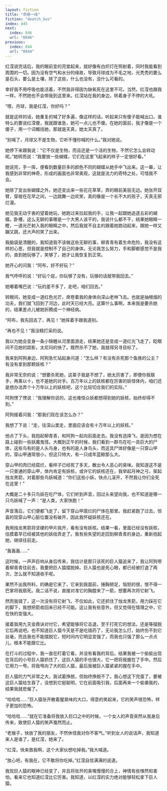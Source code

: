 ```yaml
---
layout: fiction
title: "命悬一线"
fiction: "deatch_bus"
index: 845
next:
  index: 846
  url: "0846"
previous:
  index: 844
  url: "0844"
---
```

红滢说完话后，我的眼前变的亮堂起来，就好像有白炽灯在照射着，同时我能看到周围的一切。因为没有空气和水分的缘故，导致月球成为不毛之地，光秃秃的要么是石头，要么是土壤，除了这些，什么也没有，没什么可看的。

幸好我不用呼吸也能活着，不然我非得因为缺氧死在这里不可。当然，红滢也跟我一样，不然她也不会带我到这里来。红滢站在我的身边，转着身子不停的大吼。

“喂，月球，我是红滢，你好吗？”

就是这样的话，她重复的喊了好多遍，像这样的话，听起来只有傻子能喊出口。谁特么的要说红滢傻，我就跟谁急，她可一点儿也不傻。在她的面前，我才像是一个傻子，用一个词概括她，那就是天真，她太天真了。

“别喊了，月球又不是生物，它听不懂你喊的什么。”我对她说。

她停下来跟我说：“它不仅是生物，而且还是一个活的生物，不然它怎么会转动呢。”她转而说：“我要放一些蝴蝶，它们在这里飞起来的样子一定很好看。”

她说完，手一挥，便看到数量巨多的颜色不同的蝴蝶从她手中飞出来。这一幕，让我感到非常的神奇，形成的画面也非常美观，这就是法力的奇特之处，可惜我不会。

她除了变出些蝴蝶之外，她还变出来一些花花草草，弄的眼前美丽无边。她张开双臂，穿梭在花早之间，一边跳舞一边欢笑，真的像是一个长不大的孩子，天真无邪烂漫。

她见我无动于衷的望着她玩，她跑过来拉起我的手，让我一起跟她追逐五彩的蝴蝶。卧槽，这么无聊的事哪是一个大男人该干的，我说什么都不干，结果她眼睛一瞪，一道光芒射入我的眼睛之中，然后我就不自主的跟着她跑动起来，跟她一样又蹦又跳，还大声的笑了出来。

我脑袋是清醒的，我知道我不该做这些无聊的事，柳青青有着生命危险，我没有这样的心思，但我就是控制不了自己的身体。无论我怎么努力，手和脚都感觉不是我的，直到她玩够了，笑够了，她才让我恢复到正常。

她开心的问我：“阿布，好不好玩？”

我气呼呼的说：“好玩个屁，你玩够了没有，玩够的话就带我回去。”

她嘟着嘴巴说：“玩的差不多了，走吧，咱们回去。”

转眼间，她变成一道红色光芒，席卷着我的身体向深山老林飞去。也就是抽根烟的功夫，我们就飞回到了河边，此时天已经大亮。这算什么事啊，本来我是要杀她的，结果差点儿被她折腾成一个神经病。

“阿布，我先回去了，再见！”她挥着手跟我道别。

“再也不见！”我没精打采的说。

我以为她会变身一条小锦鲤从河里面游走，结果她还是变成一道红光飞走了，眨眼间不见她的踪影，太尼玛的快了。既然杀不了她，我就得另寻目标了。

我来到阿狗身边，阿狗急忙站起身问道：“怎么样？有没有杀死那个鱼族的公主？有没有拿到那颗妖核？”

我非常无奈的说：“想要杀死她，这辈子我是不想了，她太厉害了，即便你我联手，再乘以十，也不是她的对手。百万年以上的妖核都在厉害的妖怪体内，咱们还是想办法弄个十万年以上的妖核吧，这个比较切合我们的实际。”

阿狗愣了愣说：“我理解你说的，这也难怪众妖都想得到她的妖核，始终却得不到。”

阿狗接着问我：“那我们现在该怎么办？”

我想了下说：“走，往深山里走，里面应该会有十万年以上的妖核。”

他点了下头，我抱起柳青青，和阿狗一起向前面走去。我没有选择飞，是因为想在路上碰到一些妖魔鬼怪。大概到正午的时候，我们看到一群鸟在吃一具巨大的尸体，这些鸟有的是人头鸟身，也有的是人身鸟头，而这具尸体好像是一只穿山甲的，穿山甲通常很小，但这只特大，有一只成年蓝鲸那么大。

穿山甲的肉已经腐烂，看样子已经死了多天，散出令人恶心的臭味。我知道这不是一只普通的穿山甲，体内肯定有妖核，或许它的妖核还在，我举起月神之弓，架起烛龙黑箭，对着那些鸟妖喊道：“你们这些小妖，快点儿滚开，不然我让你们全死在这里！”

大概是二十多只鸟妖在吃尸体，它们听到声音，回过头来望向我，也不知道是哪一只鸟妖喊了一声：“是人类，大家快跑！”

声音落后，它们便都飞走了，留下穿山甲腐烂的尸体在那里。我赶紧跑了过去，惊喜的现穿山甲心脏位置没有破开，因此我怀疑妖核还在。

我用烛龙黑箭将坚硬的甲片挑开，看有没有妖核。结果一看，里面已经没有妖核，估摸着早已经被其他的妖给弄走了。我有些失望的走回到柳青青的身边，重新抱起她，继续往前走。

“轰轰轰……”

这时候，一声声巨响从身后传来，我估计是那只该死的巨人猿追来了，我让阿狗带着柳青青往前去，我要把巨人猿摆脱掉。巨人猿也是死心眼，都已经被打退了两次，怎么就不知道收手呢。

果然不出我所料，的确是它来了，它来到我面前，捶胸顿足，恼怒的很，恨不得一巴掌将我扇死。我二话不说，直接对准它的胸膛来了一箭，想要再次将它射飞。

然而我错了，这一次没有将它射飞，不仅如此，它还抓住了烛龙黑箭，用力踩在它的脚下，我想把箭收回来已经不可能。这让我有些意外，但又觉得在情理之中，它在快的变强大。

接着我用九天金鼎诀对付它，希望能够将它击退，至于打死它的想法，还是等摆脱它后再说吧。也不知道巨人猿今天是不是吃错药了，无论我怎么打，始终伤不到它丝毫，而且我也不能摆脱它，短时间内它明显变强了，而我也只强了那么一点点儿，根本不能跟它比。

在打斗的过程中，我一直在盯着它看，并没有看我的背后。结果我被一个偷偷出现在背后的小号巨人猿抓住了，这巨人猿的手也很大，它一把将我握在了手中。然后它用力一甩，将我甩向了大的巨人猿，最后我被巨人猿紧紧的握在手中。

巨人猿的力气非常之大，我试着挣脱，但始终挣脱不了。我心想这下完蛋了，要被这巨人猿给生吞了，没想到它挺聪明，它在前面吸引我，后面再来一个偷袭我的，结果我就悲催了。

“哈哈哈……”巨人猿张开散着腥臭味的大口，得意的笑起来，它的笑声很恐怖，样子更加的恐怖。

“哈哈哈……”就在它准备将我放入巨口之中的时候，一个女人的声音突然从我身后传来，致使巨人猿的笑声戛然而止。

“老猴子，快放了我的朋友，不然休怪我对你不客气。”听到女人的说话声，我知道来人是谁了，是红滢，她来了。

“红滢，快来救我啊，这个大家伙想吃掉我。”我大喊道。

“放心吧，有我在，它不敢将你吃掉。”红滢自信满满的说道。

我现巨人猿的眼神已经变了，并且将张开的臭嘴慢慢的合上，神情有些悚然和害怕，看来它也知道红滢比它厉害。我知道，以红滢的实力绝对能够轻松拿下巨人猿。